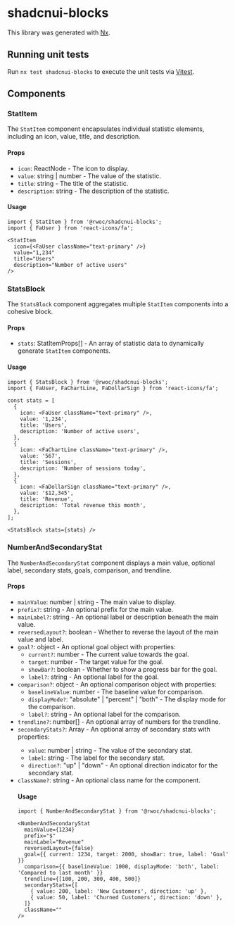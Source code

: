 # shadcnui-blocks

This library was generated with [Nx](https://nx.dev).

## Running unit tests

Run `nx test shadcnui-blocks` to execute the unit tests via [Vitest](https://vitest.dev/).

## Components

### StatItem

The `StatItem` component encapsulates individual statistic elements, including an icon, value, title, and description.

#### Props

- `icon`: ReactNode - The icon to display.
- `value`: string | number - The value of the statistic.
- `title`: string - The title of the statistic.
- `description`: string - The description of the statistic.

#### Usage

```tsx
import { StatItem } from '@rwoc/shadcnui-blocks';
import { FaUser } from 'react-icons/fa';

<StatItem
  icon={<FaUser className="text-primary" />}
  value="1,234"
  title="Users"
  description="Number of active users"
/>
```

### StatsBlock

The `StatsBlock` component aggregates multiple `StatItem` components into a cohesive block.

#### Props

- `stats`: StatItemProps[] - An array of statistic data to dynamically generate `StatItem` components.

#### Usage

```tsx
import { StatsBlock } from '@rwoc/shadcnui-blocks';
import { FaUser, FaChartLine, FaDollarSign } from 'react-icons/fa';

const stats = [
  {
    icon: <FaUser className="text-primary" />,
    value: '1,234',
    title: 'Users',
    description: 'Number of active users',
  },
  {
    icon: <FaChartLine className="text-primary" />,
    value: '567',
    title: 'Sessions',
    description: 'Number of sessions today',
  },
  {
    icon: <FaDollarSign className="text-primary" />,
    value: '$12,345',
    title: 'Revenue',
    description: 'Total revenue this month',
  },
];

<StatsBlock stats={stats} />
```

### NumberAndSecondaryStat

The `NumberAndSecondaryStat` component displays a main value, optional label, secondary stats, goals, comparison, and trendline.

#### Props

- `mainValue`: number | string - The main value to display.
- `prefix?`: string - An optional prefix for the main value.
- `mainLabel?`: string - An optional label or description beneath the main value.
- `reversedLayout?`: boolean - Whether to reverse the layout of the main value and label.
- `goal?`: object - An optional goal object with properties:
  - `current?`: number - The current value towards the goal.
  - `target`: number - The target value for the goal.
  - `showBar?`: boolean - Whether to show a progress bar for the goal.
  - `label?`: string - An optional label for the goal.
- `comparison?`: object - An optional comparison object with properties:
  - `baselineValue`: number - The baseline value for comparison.
  - `displayMode?`: "absolute" | "percent" | "both" - The display mode for the comparison.
  - `label?`: string - An optional label for the comparison.
- `trendline?`: number[] - An optional array of numbers for the trendline.
- `secondaryStats?`: Array<object> - An optional array of secondary stats with properties:
  - `value`: number | string - The value of the secondary stat.
  - `label`: string - The label for the secondary stat.
  - `direction?`: "up" | "down" - An optional direction indicator for the secondary stat.
- `className?`: string - An optional class name for the component.

#### Usage

```tsx
import { NumberAndSecondaryStat } from '@rwoc/shadcnui-blocks';

<NumberAndSecondaryStat
  mainValue={1234}
  prefix="$"
  mainLabel="Revenue"
  reversedLayout={false}
  goal={{ current: 1234, target: 2000, showBar: true, label: 'Goal' }}
  comparison={{ baselineValue: 1000, displayMode: 'both', label: 'Compared to last month' }}
  trendline={[100, 200, 300, 400, 500]}
  secondaryStats={[
    { value: 200, label: 'New Customers', direction: 'up' },
    { value: 50, label: 'Churned Customers', direction: 'down' },
  ]}
  className=""
/>
```
